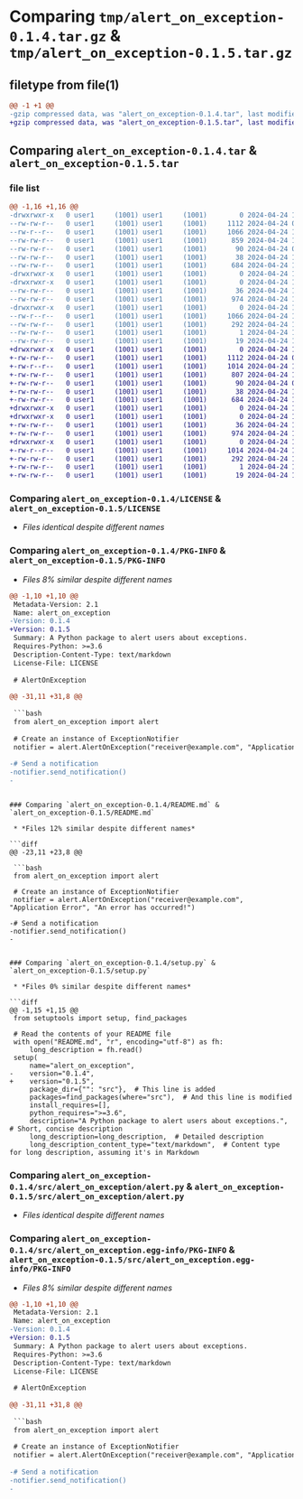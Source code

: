 # Comparing `tmp/alert_on_exception-0.1.4.tar.gz` & `tmp/alert_on_exception-0.1.5.tar.gz`

## filetype from file(1)

```diff
@@ -1 +1 @@
-gzip compressed data, was "alert_on_exception-0.1.4.tar", last modified: Wed Apr 24 11:14:38 2024, max compression
+gzip compressed data, was "alert_on_exception-0.1.5.tar", last modified: Wed Apr 24 12:15:26 2024, max compression
```

## Comparing `alert_on_exception-0.1.4.tar` & `alert_on_exception-0.1.5.tar`

### file list

```diff
@@ -1,16 +1,16 @@
-drwxrwxr-x   0 user1     (1001) user1     (1001)        0 2024-04-24 11:14:38.429021 alert_on_exception-0.1.4/
--rw-rw-r--   0 user1     (1001) user1     (1001)     1112 2024-04-24 09:35:45.000000 alert_on_exception-0.1.4/LICENSE
--rw-r--r--   0 user1     (1001) user1     (1001)     1066 2024-04-24 11:14:38.429021 alert_on_exception-0.1.4/PKG-INFO
--rw-rw-r--   0 user1     (1001) user1     (1001)      859 2024-04-24 11:06:44.000000 alert_on_exception-0.1.4/README.md
--rw-rw-r--   0 user1     (1001) user1     (1001)       90 2024-04-24 09:33:49.000000 alert_on_exception-0.1.4/pyproject.toml
--rw-rw-r--   0 user1     (1001) user1     (1001)       38 2024-04-24 11:14:38.429021 alert_on_exception-0.1.4/setup.cfg
--rw-rw-r--   0 user1     (1001) user1     (1001)      684 2024-04-24 11:14:22.000000 alert_on_exception-0.1.4/setup.py
-drwxrwxr-x   0 user1     (1001) user1     (1001)        0 2024-04-24 11:14:38.429021 alert_on_exception-0.1.4/src/
-drwxrwxr-x   0 user1     (1001) user1     (1001)        0 2024-04-24 11:14:38.429021 alert_on_exception-0.1.4/src/alert_on_exception/
--rw-rw-r--   0 user1     (1001) user1     (1001)       36 2024-04-24 11:06:15.000000 alert_on_exception-0.1.4/src/alert_on_exception/__init__.py
--rw-rw-r--   0 user1     (1001) user1     (1001)      974 2024-04-24 11:05:02.000000 alert_on_exception-0.1.4/src/alert_on_exception/alert.py
-drwxrwxr-x   0 user1     (1001) user1     (1001)        0 2024-04-24 11:14:38.429021 alert_on_exception-0.1.4/src/alert_on_exception.egg-info/
--rw-r--r--   0 user1     (1001) user1     (1001)     1066 2024-04-24 11:14:38.000000 alert_on_exception-0.1.4/src/alert_on_exception.egg-info/PKG-INFO
--rw-rw-r--   0 user1     (1001) user1     (1001)      292 2024-04-24 11:14:38.000000 alert_on_exception-0.1.4/src/alert_on_exception.egg-info/SOURCES.txt
--rw-rw-r--   0 user1     (1001) user1     (1001)        1 2024-04-24 11:14:38.000000 alert_on_exception-0.1.4/src/alert_on_exception.egg-info/dependency_links.txt
--rw-rw-r--   0 user1     (1001) user1     (1001)       19 2024-04-24 11:14:38.000000 alert_on_exception-0.1.4/src/alert_on_exception.egg-info/top_level.txt
+drwxrwxr-x   0 user1     (1001) user1     (1001)        0 2024-04-24 12:15:26.380335 alert_on_exception-0.1.5/
+-rw-rw-r--   0 user1     (1001) user1     (1001)     1112 2024-04-24 09:35:45.000000 alert_on_exception-0.1.5/LICENSE
+-rw-r--r--   0 user1     (1001) user1     (1001)     1014 2024-04-24 12:15:26.380335 alert_on_exception-0.1.5/PKG-INFO
+-rw-rw-r--   0 user1     (1001) user1     (1001)      807 2024-04-24 12:15:17.000000 alert_on_exception-0.1.5/README.md
+-rw-rw-r--   0 user1     (1001) user1     (1001)       90 2024-04-24 09:33:49.000000 alert_on_exception-0.1.5/pyproject.toml
+-rw-rw-r--   0 user1     (1001) user1     (1001)       38 2024-04-24 12:15:26.380335 alert_on_exception-0.1.5/setup.cfg
+-rw-rw-r--   0 user1     (1001) user1     (1001)      684 2024-04-24 12:15:24.000000 alert_on_exception-0.1.5/setup.py
+drwxrwxr-x   0 user1     (1001) user1     (1001)        0 2024-04-24 12:15:26.380335 alert_on_exception-0.1.5/src/
+drwxrwxr-x   0 user1     (1001) user1     (1001)        0 2024-04-24 12:15:26.380335 alert_on_exception-0.1.5/src/alert_on_exception/
+-rw-rw-r--   0 user1     (1001) user1     (1001)       36 2024-04-24 11:06:15.000000 alert_on_exception-0.1.5/src/alert_on_exception/__init__.py
+-rw-rw-r--   0 user1     (1001) user1     (1001)      974 2024-04-24 11:22:01.000000 alert_on_exception-0.1.5/src/alert_on_exception/alert.py
+drwxrwxr-x   0 user1     (1001) user1     (1001)        0 2024-04-24 12:15:26.380335 alert_on_exception-0.1.5/src/alert_on_exception.egg-info/
+-rw-r--r--   0 user1     (1001) user1     (1001)     1014 2024-04-24 12:15:26.000000 alert_on_exception-0.1.5/src/alert_on_exception.egg-info/PKG-INFO
+-rw-rw-r--   0 user1     (1001) user1     (1001)      292 2024-04-24 12:15:26.000000 alert_on_exception-0.1.5/src/alert_on_exception.egg-info/SOURCES.txt
+-rw-rw-r--   0 user1     (1001) user1     (1001)        1 2024-04-24 12:15:26.000000 alert_on_exception-0.1.5/src/alert_on_exception.egg-info/dependency_links.txt
+-rw-rw-r--   0 user1     (1001) user1     (1001)       19 2024-04-24 12:15:26.000000 alert_on_exception-0.1.5/src/alert_on_exception.egg-info/top_level.txt
```

### Comparing `alert_on_exception-0.1.4/LICENSE` & `alert_on_exception-0.1.5/LICENSE`

 * *Files identical despite different names*

### Comparing `alert_on_exception-0.1.4/PKG-INFO` & `alert_on_exception-0.1.5/PKG-INFO`

 * *Files 8% similar despite different names*

```diff
@@ -1,10 +1,10 @@
 Metadata-Version: 2.1
 Name: alert_on_exception
-Version: 0.1.4
+Version: 0.1.5
 Summary: A Python package to alert users about exceptions.
 Requires-Python: >=3.6
 Description-Content-Type: text/markdown
 License-File: LICENSE
 
 # AlertOnException
 
@@ -31,11 +31,8 @@
 
 ```bash
 from alert_on_exception import alert
 
 # Create an instance of ExceptionNotifier
 notifier = alert.AlertOnException("receiver@example.com", "Application Error", "An error has occurred!")
 
-# Send a notification
-notifier.send_notification()
-
 ```
```

### Comparing `alert_on_exception-0.1.4/README.md` & `alert_on_exception-0.1.5/README.md`

 * *Files 12% similar despite different names*

```diff
@@ -23,11 +23,8 @@
 
 ```bash
 from alert_on_exception import alert
 
 # Create an instance of ExceptionNotifier
 notifier = alert.AlertOnException("receiver@example.com", "Application Error", "An error has occurred!")
 
-# Send a notification
-notifier.send_notification()
-
 ```
```

### Comparing `alert_on_exception-0.1.4/setup.py` & `alert_on_exception-0.1.5/setup.py`

 * *Files 0% similar despite different names*

```diff
@@ -1,15 +1,15 @@
 from setuptools import setup, find_packages
 
 # Read the contents of your README file
 with open("README.md", "r", encoding="utf-8") as fh:
     long_description = fh.read()
 setup(
     name="alert_on_exception",
-    version="0.1.4",
+    version="0.1.5",
     package_dir={"": "src"},  # This line is added
     packages=find_packages(where="src"),  # And this line is modified
     install_requires=[],
     python_requires=">=3.6",
     description="A Python package to alert users about exceptions.",  # Short, concise description
     long_description=long_description,  # Detailed description
     long_description_content_type="text/markdown",  # Content type for long description, assuming it's in Markdown
```

### Comparing `alert_on_exception-0.1.4/src/alert_on_exception/alert.py` & `alert_on_exception-0.1.5/src/alert_on_exception/alert.py`

 * *Files identical despite different names*

### Comparing `alert_on_exception-0.1.4/src/alert_on_exception.egg-info/PKG-INFO` & `alert_on_exception-0.1.5/src/alert_on_exception.egg-info/PKG-INFO`

 * *Files 8% similar despite different names*

```diff
@@ -1,10 +1,10 @@
 Metadata-Version: 2.1
 Name: alert_on_exception
-Version: 0.1.4
+Version: 0.1.5
 Summary: A Python package to alert users about exceptions.
 Requires-Python: >=3.6
 Description-Content-Type: text/markdown
 License-File: LICENSE
 
 # AlertOnException
 
@@ -31,11 +31,8 @@
 
 ```bash
 from alert_on_exception import alert
 
 # Create an instance of ExceptionNotifier
 notifier = alert.AlertOnException("receiver@example.com", "Application Error", "An error has occurred!")
 
-# Send a notification
-notifier.send_notification()
-
 ```
```

